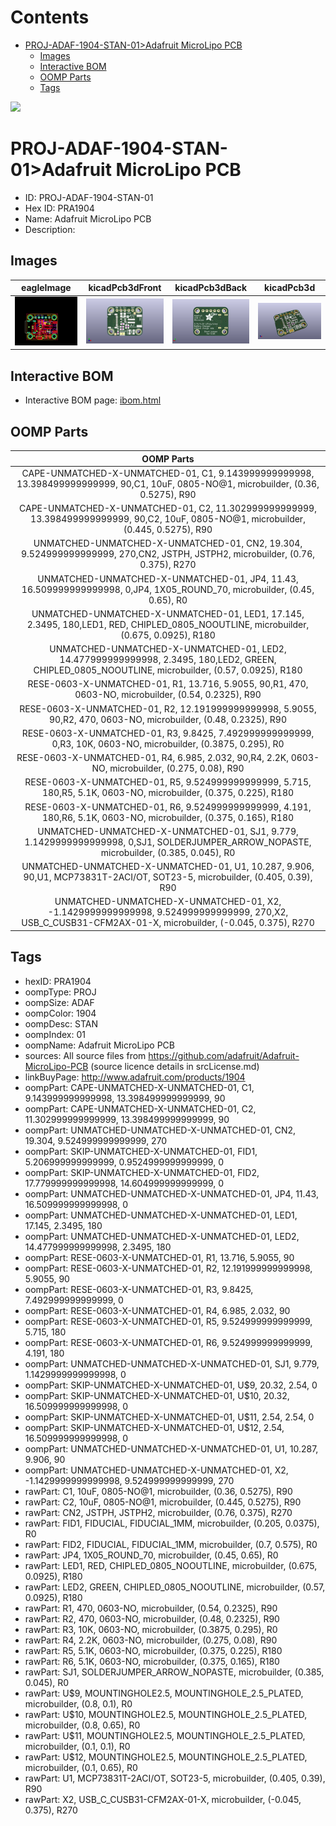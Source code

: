 



Contents
========

* [PROJ-ADAF-1904-STAN-01>Adafruit MicroLipo PCB](#proj-adaf-1904-stan-01adafruit-microlipo-pcb)
	* [Images](#images)
	* [Interactive BOM](#interactive-bom)
	* [OOMP Parts](#oomp-parts)
	* [Tags](#tags)
  
![][im]
# PROJ-ADAF-1904-STAN-01>Adafruit MicroLipo PCB

- ID: PROJ-ADAF-1904-STAN-01
- Hex ID: PRA1904
- Name: Adafruit MicroLipo PCB
- Description: 

## Images
  
  

|eagleImage|kicadPcb3dFront|kicadPcb3dBack|kicadPcb3d|
| :---: | :---: | :---: | :---: |
|[![eagleImage](eagleImage_140.png)](eagleImage_600.png)|[![kicadPcb3dFront](kicadPcb3dFront_140.png)](kicadPcb3dFront_600.png)|[![kicadPcb3dBack](kicadPcb3dBack_140.png)](kicadPcb3dBack_600.png)|[![kicadPcb3d](kicadPcb3d_140.png)](kicadPcb3d_600.png)|

## Interactive BOM

- Interactive BOM page: [ibom.html](kicad/bom/ibom.html)

## OOMP Parts
  

|OOMP Parts|
| :---: |
|CAPE-UNMATCHED-X-UNMATCHED-01, C1, 9.143999999999998, 13.398499999999999, 90,C1, 10uF, 0805-NO@1, microbuilder, (0.36, 0.5275), R90|
|CAPE-UNMATCHED-X-UNMATCHED-01, C2, 11.302999999999999, 13.398499999999999, 90,C2, 10uF, 0805-NO@1, microbuilder, (0.445, 0.5275), R90|
|UNMATCHED-UNMATCHED-X-UNMATCHED-01, CN2, 19.304, 9.524999999999999, 270,CN2, JSTPH, JSTPH2, microbuilder, (0.76, 0.375), R270|
|UNMATCHED-UNMATCHED-X-UNMATCHED-01, JP4, 11.43, 16.509999999999998, 0,JP4, 1X05_ROUND_70, microbuilder, (0.45, 0.65), R0|
|UNMATCHED-UNMATCHED-X-UNMATCHED-01, LED1, 17.145, 2.3495, 180,LED1, RED, CHIPLED_0805_NOOUTLINE, microbuilder, (0.675, 0.0925), R180|
|UNMATCHED-UNMATCHED-X-UNMATCHED-01, LED2, 14.477999999999998, 2.3495, 180,LED2, GREEN, CHIPLED_0805_NOOUTLINE, microbuilder, (0.57, 0.0925), R180|
|RESE-0603-X-UNMATCHED-01, R1, 13.716, 5.9055, 90,R1, 470, 0603-NO, microbuilder, (0.54, 0.2325), R90|
|RESE-0603-X-UNMATCHED-01, R2, 12.191999999999998, 5.9055, 90,R2, 470, 0603-NO, microbuilder, (0.48, 0.2325), R90|
|RESE-0603-X-UNMATCHED-01, R3, 9.8425, 7.492999999999999, 0,R3, 10K\, 0603-NO, microbuilder, (0.3875, 0.295), R0|
|RESE-0603-X-UNMATCHED-01, R4, 6.985, 2.032, 90,R4, 2.2K, 0603-NO, microbuilder, (0.275, 0.08), R90|
|RESE-0603-X-UNMATCHED-01, R5, 9.524999999999999, 5.715, 180,R5, 5.1K, 0603-NO, microbuilder, (0.375, 0.225), R180|
|RESE-0603-X-UNMATCHED-01, R6, 9.524999999999999, 4.191, 180,R6, 5.1K, 0603-NO, microbuilder, (0.375, 0.165), R180|
|UNMATCHED-UNMATCHED-X-UNMATCHED-01, SJ1, 9.779, 1.1429999999999998, 0,SJ1, SOLDERJUMPER_ARROW_NOPASTE, microbuilder, (0.385, 0.045), R0|
|UNMATCHED-UNMATCHED-X-UNMATCHED-01, U1, 10.287, 9.906, 90,U1, MCP73831T-2ACI/OT, SOT23-5, microbuilder, (0.405, 0.39), R90|
|UNMATCHED-UNMATCHED-X-UNMATCHED-01, X2, -1.1429999999999998, 9.524999999999999, 270,X2, USB_C_CUSB31-CFM2AX-01-X, microbuilder, (-0.045, 0.375), R270|

## Tags

- hexID: PRA1904
- oompType: PROJ
- oompSize: ADAF
- oompColor: 1904
- oompDesc: STAN
- oompIndex: 01
- oompName: Adafruit MicroLipo PCB
- sources: All source files from https://github.com/adafruit/Adafruit-MicroLipo-PCB (source licence details in srcLicense.md)
- linkBuyPage: http://www.adafruit.com/products/1904
- oompPart: CAPE-UNMATCHED-X-UNMATCHED-01, C1, 9.143999999999998, 13.398499999999999, 90
- oompPart: CAPE-UNMATCHED-X-UNMATCHED-01, C2, 11.302999999999999, 13.398499999999999, 90
- oompPart: UNMATCHED-UNMATCHED-X-UNMATCHED-01, CN2, 19.304, 9.524999999999999, 270
- oompPart: SKIP-UNMATCHED-X-UNMATCHED-01, FID1, 5.206999999999999, 0.9524999999999999, 0
- oompPart: SKIP-UNMATCHED-X-UNMATCHED-01, FID2, 17.779999999999998, 14.604999999999999, 0
- oompPart: UNMATCHED-UNMATCHED-X-UNMATCHED-01, JP4, 11.43, 16.509999999999998, 0
- oompPart: UNMATCHED-UNMATCHED-X-UNMATCHED-01, LED1, 17.145, 2.3495, 180
- oompPart: UNMATCHED-UNMATCHED-X-UNMATCHED-01, LED2, 14.477999999999998, 2.3495, 180
- oompPart: RESE-0603-X-UNMATCHED-01, R1, 13.716, 5.9055, 90
- oompPart: RESE-0603-X-UNMATCHED-01, R2, 12.191999999999998, 5.9055, 90
- oompPart: RESE-0603-X-UNMATCHED-01, R3, 9.8425, 7.492999999999999, 0
- oompPart: RESE-0603-X-UNMATCHED-01, R4, 6.985, 2.032, 90
- oompPart: RESE-0603-X-UNMATCHED-01, R5, 9.524999999999999, 5.715, 180
- oompPart: RESE-0603-X-UNMATCHED-01, R6, 9.524999999999999, 4.191, 180
- oompPart: UNMATCHED-UNMATCHED-X-UNMATCHED-01, SJ1, 9.779, 1.1429999999999998, 0
- oompPart: SKIP-UNMATCHED-X-UNMATCHED-01, U$9, 20.32, 2.54, 0
- oompPart: SKIP-UNMATCHED-X-UNMATCHED-01, U$10, 20.32, 16.509999999999998, 0
- oompPart: SKIP-UNMATCHED-X-UNMATCHED-01, U$11, 2.54, 2.54, 0
- oompPart: SKIP-UNMATCHED-X-UNMATCHED-01, U$12, 2.54, 16.509999999999998, 0
- oompPart: UNMATCHED-UNMATCHED-X-UNMATCHED-01, U1, 10.287, 9.906, 90
- oompPart: UNMATCHED-UNMATCHED-X-UNMATCHED-01, X2, -1.1429999999999998, 9.524999999999999, 270
- rawPart: C1, 10uF, 0805-NO@1, microbuilder, (0.36, 0.5275), R90
- rawPart: C2, 10uF, 0805-NO@1, microbuilder, (0.445, 0.5275), R90
- rawPart: CN2, JSTPH, JSTPH2, microbuilder, (0.76, 0.375), R270
- rawPart: FID1, FIDUCIAL, FIDUCIAL_1MM, microbuilder, (0.205, 0.0375), R0
- rawPart: FID2, FIDUCIAL, FIDUCIAL_1MM, microbuilder, (0.7, 0.575), R0
- rawPart: JP4, 1X05_ROUND_70, microbuilder, (0.45, 0.65), R0
- rawPart: LED1, RED, CHIPLED_0805_NOOUTLINE, microbuilder, (0.675, 0.0925), R180
- rawPart: LED2, GREEN, CHIPLED_0805_NOOUTLINE, microbuilder, (0.57, 0.0925), R180
- rawPart: R1, 470, 0603-NO, microbuilder, (0.54, 0.2325), R90
- rawPart: R2, 470, 0603-NO, microbuilder, (0.48, 0.2325), R90
- rawPart: R3, 10K\, 0603-NO, microbuilder, (0.3875, 0.295), R0
- rawPart: R4, 2.2K, 0603-NO, microbuilder, (0.275, 0.08), R90
- rawPart: R5, 5.1K, 0603-NO, microbuilder, (0.375, 0.225), R180
- rawPart: R6, 5.1K, 0603-NO, microbuilder, (0.375, 0.165), R180
- rawPart: SJ1, SOLDERJUMPER_ARROW_NOPASTE, microbuilder, (0.385, 0.045), R0
- rawPart: U$9, MOUNTINGHOLE2.5, MOUNTINGHOLE_2.5_PLATED, microbuilder, (0.8, 0.1), R0
- rawPart: U$10, MOUNTINGHOLE2.5, MOUNTINGHOLE_2.5_PLATED, microbuilder, (0.8, 0.65), R0
- rawPart: U$11, MOUNTINGHOLE2.5, MOUNTINGHOLE_2.5_PLATED, microbuilder, (0.1, 0.1), R0
- rawPart: U$12, MOUNTINGHOLE2.5, MOUNTINGHOLE_2.5_PLATED, microbuilder, (0.1, 0.65), R0
- rawPart: U1, MCP73831T-2ACI/OT, SOT23-5, microbuilder, (0.405, 0.39), R90
- rawPart: X2, USB_C_CUSB31-CFM2AX-01-X, microbuilder, (-0.045, 0.375), R270



[im]: kicadPcb3d_450.png
